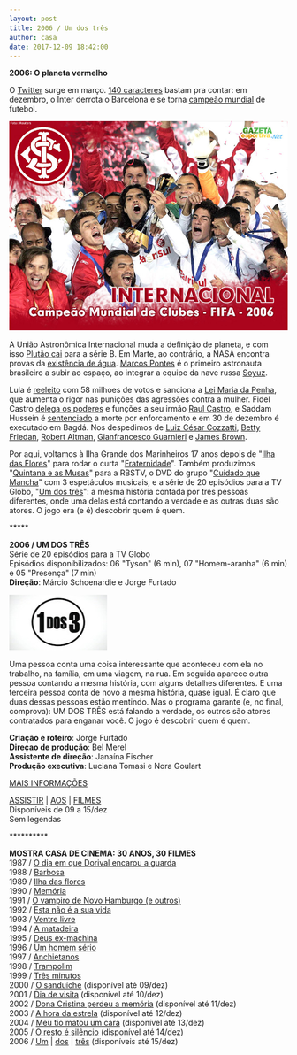 ```yaml
---
layout: post
title: 2006 / Um dos três
author: casa
date: 2017-12-09 18:42:00
---
```

**2006: O planeta vermelho**

O [Twitter](https://en.wikipedia.org/wiki/Twitter) surge em março. [140 caracteres](https://www.lettercount.com/) bastam pra contar: em dezembro, o Inter derrota o Barcelona e se torna [campeão mundial](https://www.youtube.com/watch?v=_tF6g02G4sg) de futebol.

![](/uploads/planeta2.jpg)

A União Astronômica Internacional muda a definição de planeta, e com isso [Plutão cai](http://www.nytimes.com/2006/08/24/science/space/25pluto.html) para a série B. Em Marte, ao contrário, a NASA encontra provas da [existência de água](https://en.wikipedia.org/wiki/Water_on_Mars). [Marcos Pontes](https://en.wikipedia.org/wiki/Marcos_Pontes) é o primeiro astronauta brasileiro a subir ao espaço, ao integrar a equipe da nave russa [Soyuz](https://en.wikipedia.org/wiki/Soyuz_TMA-8).

Lula é [reeleito](http://www1.folha.uol.com.br/folha/brasil/ult96u86105.shtml) com 58 milhoes de votos e sanciona a [Lei Maria da Penha](https://pt.wikipedia.org/wiki/Lei_Maria_da_Penha), que aumenta o rigor nas punições das agressões contra a mulher. Fidel Castro [delega os poderes](http://www.bbc.com/portuguese/reporterbbc/story/2006/08/060801_fidelsucessorebc.shtml) e funções a seu irmão [Raul Castro](https://pt.wikipedia.org/wiki/Ra%C3%BAl_Castro), e Saddam Hussein é [sentenciado](http://www.nytimes.com/2006/11/05/world/middleeast/05cnd-saddam.html) a morte por enforcamento e em 30 de dezembro é executado em Bagdá. Nos despedimos de [Luiz César Cozzatti](http://sabrinaortacio.blogspot.com.br/2008/11/cinema-carol-cozzatti-doa-cerca-de-5.html), [Betty Friedan](https://en.wikipedia.org/wiki/Betty_Friedan), [Robert Altman](https://www.youtube.com/watch?v=aHBGCcrSgcQ), [Gianfrancesco Guarnieri](https://www.youtube.com/watch?v=5bHuZl51DG8) e [James Brown](https://www.youtube.com/watch?v=SzlpTRNIAvc).

Por aqui, voltamos à Ilha Grande dos Marinheiros 17 anos depois de "[Ilha das Flores](https://www.casacinepoa.com.br/filmes/ilha-das-flores/)" para rodar o curta "[Fraternidade](https://www.casacinepoa.com.br/filmes/fraternidade/)". Também produzimos "[Quintana e as Musas](https://www.casacinepoa.com.br/filmes/quintana-e-as-musas/)" para a RBSTV, o DVD do grupo "[Cuidado que Mancha](https://www.casacinepoa.com.br/filmes/o-natal-de-natanael/)" com 3 espetáculos musicais, e a série de 20 episódios para a TV Globo, "[Um dos três](https://www.ofuxico.com.br/noticias/fantastico-estreia-quadro-um-dos-tres)": a mesma história contada por três pessoas diferentes, onde uma delas está contando a verdade e as outras duas são atores. O jogo era (e é) descobrir quem é quem.

\*\*\*\**

**2006 / UM DOS TRÊS**\
Série de 20 episódios para a TV Globo\
Episódios disponibilizados: 06 "Tyson" (6 min), 07 "Homem-aranha" (6 min) e 05 "Presença" (7 min)\
**Direção**: Márcio Schoenardie e Jorge Furtado

![](/uploads/1dos3-im.jpg)

Uma pessoa conta uma coisa interessante que aconteceu com ela no trabalho, na família, em uma viagem, na rua. Em seguida aparece outra pessoa contando a mesma história, com alguns detalhes diferentes. E uma terceira pessoa conta de novo a mesma história, quase igual. É claro que duas dessas pessoas estão mentindo. Mas o programa garante (e, no final, comprova): UM DOS TRÊS está falando a verdade, os outros são atores contratados para enganar você. O jogo é descobrir quem é quem.

**Criação e roteiro**: Jorge Furtado\
**Direçao de produção**: Bel Merel\
**Assistente de direção**: Janaína Fischer\
**Produção executiva**: Luciana Tomasi e Nora Goulart

[MAIS INFORMAÇÕES](https://www.casacinepoa.com.br/filmes/um-dos-tr%C3%AAs/)

[A﻿SSISTIR](https://vimeo.com/242292428) | [AOS](https://vimeo.com/242294379) | [FILMES](https://vimeo.com/242296023)\
Disponíveis de 09 a 15/dez\
Sem legendas

\*\*\*\*\*\*\*\*\*\*

**MOSTRA CASA DE CINEMA: 30 ANOS, 30 FILMES**\
1987 / [O dia em que Dorival encarou a guarda](https://www.casacinepoa.com.br/blog/2017-11-20-1986-87-o-dia-em-que-dorival-encarou-a-guarda/)\
1988 / [Barbosa](https://www.casacinepoa.com.br/blog/2017-11-21-1988-barbosa/)[](http://www.casacinepoa.com.br/o-blog/casa-30-anos/1988-barbosa)\
1989 / [Ilha das flores](https://www.casacinepoa.com.br/blog/2017-11-22-1989-ilha-das-flores/)\
1990 / [Memória](https://www.casacinepoa.com.br/blog/2017-11-23-1990-mem%C3%B3ria/)\
1991 / [O vampiro de Novo Hamburgo (e outros)](https://www.casacinepoa.com.br/blog/2017-11-24-1991-o-vampiro-de-novo-hamburgo-e-outros/)\
1992 / [Esta não é a sua vida](https://www.casacinepoa.com.br/blog/2017-11-25-1992-esta-n%C3%A3o-%C3%A9-a-sua-vida/)\
1993 / [Ventre livre](https://www.casacinepoa.com.br/blog/2017-11-26-1993-ventre-livre/)\
1994 / [A matadeira](https://www.casacinepoa.com.br/blog/2017-11-27-1994-a-matadeira/)\
1995 / [Deus ex-machina](https://www.casacinepoa.com.br/blog/2017-11-28-1995-deus-ex-machina/)\
1996 / [Um homem sério](https://www.casacinepoa.com.br/blog/2017-11-29-1996-um-homem-s%C3%A9rio/)\
1997 / [Anchietanos](https://www.casacinepoa.com.br/blog/2017-11-30-1997-anchietanos/)\
1998 / [Trampolim](https://www.casacinepoa.com.br/blog/2017-12-01-1998-trampolim/)\
1999 / [Três minutos](https://www.casacinepoa.com.br/blog/2017-12-02-1999-tr%C3%AAs-minutos/)\
2000 / [O sanduíche](https://vimeo.com/240198939) (disponível até 09/dez)\
2001 / [Dia de visita](https://vimeo.com/243380072) (disponível até 10/dez)\
2002 / [Dona Cristina perdeu a memória](https://vimeo.com/240478265) (disponível até 11/dez)\
2003 / [A hora da estrela](https://vimeo.com/240483001) (disponível até 12/dez)\
2004 / [Meu tio matou um cara](https://vimeo.com/244319891) (disponível até 13/dez)\
2005 / [O resto é silêncio](https://vimeo.com/239639386) (disponível até 14/dez)\
2006 / [Um](https://vimeo.com/242292428) | [dos](https://vimeo.com/242294379) | [três](https://vimeo.com/242296023) (disponíveis até 15/dez)
